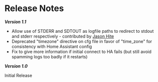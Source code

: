 # Release Notes

***Version 1.1***

- Allow use of STDERR and SDTOUT as logfile paths to redirect to stdout and stderr respectively - contributed by [Jason Hite](https://github.com/jasonmhite)
- Deprecated "timezone" directive on cfg file in favor of "time_zone" for consistency with Home Assistant config
- Fix to give more information if initial connect to HA fails (but still avoid spamming logs too badly if it restarts)

***Version 1.0***

Initial Release

